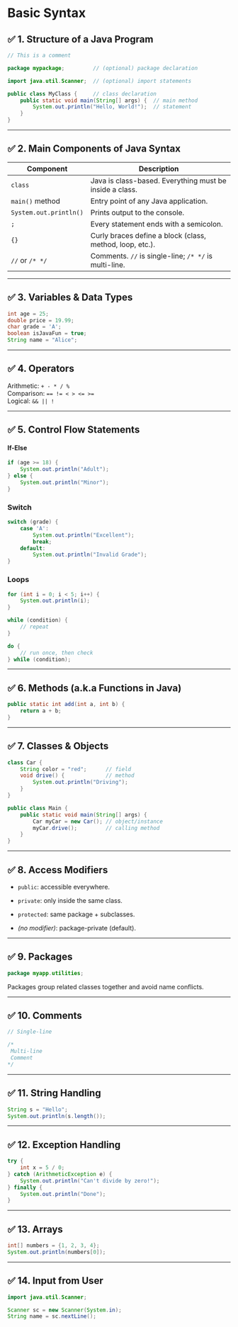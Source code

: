 # Basic Syntax

## ✅ 1. **Structure of a Java Program**

```java
// This is a comment

package mypackage;         // (optional) package declaration

import java.util.Scanner;  // (optional) import statements

public class MyClass {     // class declaration
    public static void main(String[] args) {  // main method
        System.out.println("Hello, World!");  // statement
    }
}
```

---

## ✅ 2. **Main Components of Java Syntax**

|**Component**|**Description**|
|---|---|
|`class`|Java is class-based. Everything must be inside a class.|
|`main()` method|Entry point of any Java application.|
|`System.out.println()`|Prints output to the console.|
|`;`|Every statement ends with a semicolon.|
|`{}`|Curly braces define a block (class, method, loop, etc.).|
|`//` or `/* */`|Comments. `//` is single-line; `/* */` is multi-line.|

---

## ✅ 3. **Variables & Data Types**

```java
int age = 25;
double price = 19.99;
char grade = 'A';
boolean isJavaFun = true;
String name = "Alice";
```

---

## ✅ 4. **Operators**

Arithmetic: `+ - * / %`  
Comparison: `== != < > <= >=`  
Logical: `&& || !`

---

## ✅ 5. **Control Flow Statements**

#### If-Else

```java
if (age >= 18) {
    System.out.println("Adult");
} else {
    System.out.println("Minor");
}
```

### Switch

```java
switch (grade) {
    case 'A':
        System.out.println("Excellent");
        break;
    default:
        System.out.println("Invalid Grade");
}
```

### Loops

```java
for (int i = 0; i < 5; i++) {
    System.out.println(i);
}

while (condition) {
    // repeat
}

do {
    // run once, then check
} while (condition);
```

---

## ✅ 6. **Methods (a.k.a Functions in Java)**

```java
public static int add(int a, int b) {
    return a + b;
}
```

---

## ✅ 7. **Classes & Objects**

```java
class Car {
    String color = "red";      // field
    void drive() {             // method
        System.out.println("Driving");
    }
}

public class Main {
    public static void main(String[] args) {
        Car myCar = new Car(); // object/instance
        myCar.drive();         // calling method
    }
}
```

---

## ✅ 8. **Access Modifiers**

- `public`: accessible everywhere.
    
- `private`: only inside the same class.
    
- `protected`: same package + subclasses.
    
- _(no modifier)_: package-private (default).
    

---

## ✅ 9. **Packages**

```java
package myapp.utilities;
```

Packages group related classes together and avoid name conflicts.

---

## ✅ 10. **Comments**

```java
// Single-line

/*
 Multi-line
 Comment
*/
```

---

## ✅ 11. **String Handling**

```java
String s = "Hello";
System.out.println(s.length());
```

---

## ✅ 12. **Exception Handling**

```java
try {
    int x = 5 / 0;
} catch (ArithmeticException e) {
    System.out.println("Can't divide by zero!");
} finally {
    System.out.println("Done");
}
```

---

## ✅ 13. **Arrays**

```java
int[] numbers = {1, 2, 3, 4};
System.out.println(numbers[0]);
```

---

## ✅ 14. **Input from User**

```java
import java.util.Scanner;

Scanner sc = new Scanner(System.in);
String name = sc.nextLine();
```
